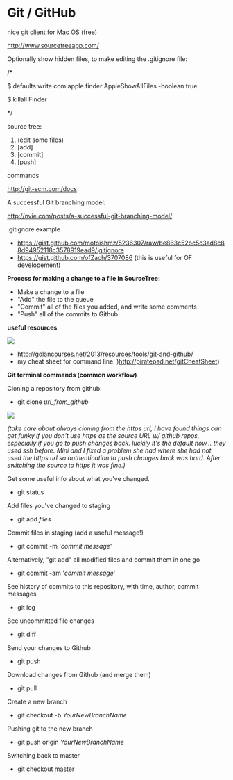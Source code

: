 # Git / GitHub

nice git client for Mac OS (free)

[](http://www.sourcetreeapp.com/)http://www.sourcetreeapp.com/

Optionally show hidden files, to make editing the .gitignore file:

/*

$ defaults write com.apple.finder AppleShowAllFiles -boolean true

$ killall Finder

*/

source tree:

1.  (edit some files)
2.  [add]
3.  [commit]
4.  [push]

commands

[](http://git-scm.com/docs)http://git-scm.com/docs

A successful Git branching model:

[](http://nvie.com/posts/a-successful-git-branching-model/)http://nvie.com/posts/a-successful-git-branching-model/

.gitignore example

*   [](https://gist.github.com/motoishmz/5236307/raw/be863c52bc5c3ad8c88d94952118c3578919ead9/.gitignore)https://gist.github.com/motoishmz/5236307/raw/be863c52bc5c3ad8c88d94952118c3578919ead9/.gitignore
*   [](https://gist.github.com/ofZach/3707086)https://gist.github.com/ofZach/3707086   (this is useful for OF developement)

**Process for making a change to a file in SourceTree:**

*   Make a change to a file
*   "Add" the file to the queue
*   "Commit" all of the files you added, and write some comments
*   "Push" all of the commits to Github

**useful resources**

![](https://hackpad-attachments.s3.amazonaws.com/hackpad.com_W9GmyQIqTZo_p.77282_1380754442277_git.png)

*   [](http://golancourses.net/2013/resources/tools/git-and-github/)http://golancourses.net/2013/resources/tools/git-and-github/
*   my cheat sheet for command line: [](http://piratepad.net/gitCheatSheet))http://piratepad.net/gitCheatSheet)

**Git terminal commands (common workflow)**

Cloning a repository from github:

*   git clone _url_from_github_

![](https://hackpad-attachments.s3.amazonaws.com/hackpad.com_W9GmyQIqTZo_p.77434_1380758257986_undefined)

_(take care about always cloning from the https url, I have found things can get funky if you don't use https as the source URL w/ github repos, especially if you go to push changes back.  luckily it's the default now... they used ssh before.  Mini and I fixed a problem she had where she had not used the https url so authentication to push changes back was hard.  After switching the source to https it was fine.)_

Get some useful info about what you've changed.

*   git status

Add files you've changed to staging

*   git add _files_

Commit files in staging (add a useful message!)

*   git commit -m '_commit message_'

Alternatively, "git add" all modified files and commit them in one go

*   git commit -am '_commit message_'

See history of commits to this repository, with time, author, commit messages

*   git log

See uncommitted file changes 

*   git diff

Send your changes to Github

*   git push

Download changes from Github (and merge them)

*   git pull

Create a new branch

*   git checkout -b _YourNewBranchName_

Pushing git to the new branch

*   git push origin _YourNewBranchName_

Switching back to master

*   git checkout master